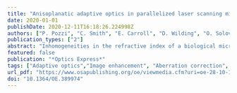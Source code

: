 ```yaml
---
title: "Anisoplanatic adaptive optics in parallelized laser scanning microscopy"
date: 2020-01-01
publishDate: 2020-12-11T16:18:26.224998Z
authors: ["P. Pozzi", "C. Smith", "E. Carroll", "D. Wilding", "O. Soloviev", "M. Booth", "G. Vdovin", "M. Verhaegen"]
publication_types: ["2"]
abstract: "Inhomogeneities in the refractive index of a biological microscopy sample can introduce phase aberrations, severely impairing the quality of images. Adaptive optics can be employed to correct for phase aberrations and improve image quality. However, conventional adaptive optics can only correct a single phase aberration for the whole field of view (isoplanatic correction) while, due to the highly heterogeneous nature of biological tissues, the sample induced aberrations in microscopy often vary throughout the field of view (anisoplanatic aberration), limiting significantly the effectiveness of adaptive optics. This paper reports on a new approach for aberration correction in laser scanning confocal microscopy, in which a spatial light modulator is used to generate multiple excitation points in the sample to simultaneously scan different portions of the field of view with completely independent correction, achieving anisoplanatic compensation of sample induced aberrations, in a significantly shorter time compared to sequential isoplanatic correction of multiple image subregions. The method was tested in whole Drosophila brains and in larval Zebrafish, each showing a dramatic improvement in resolution and sharpness when compared to conventional isoplanatic adaptive optics. © 2020 Optical Society of America under the terms of the OSA Open Access Publishing Agreement"
featured: false
publication: "*Optics Express*"
tags: ["Adaptive optics","Image enhancement", "Aberration correction",  "Biological microscopy;  Biological tissues;  Laser scanning confocal microscopy",  "animal experiment;  animal tissue;  article;  brain;  compensation;  confocal microscopy;  Drosophila;  excitation;  laser microscopy;  nonhuman;  optics;  zebra fish"]
url_pdf: "https://www.osapublishing.org/oe/viewmedia.cfm?uri=oe-28-10-14222&seq=0"
doi: "10.1364/OE.389974"
---
```


